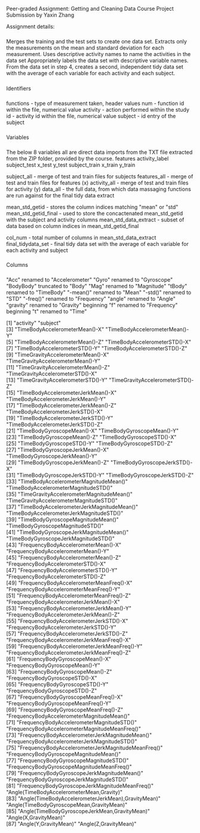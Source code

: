Peer-graded Assignment: Getting and Cleaning Data Course Project
Submission by Yaxin Zhang

Assignment details:
#####
Merges the training and the test sets to create one data set.
Extracts only the measurements on the mean and standard deviation for each measurement. 
Uses descriptive activity names to name the activities in the data set
Appropriately labels the data set with descriptive variable names. 
From the data set in step 4, creates a second, independent tidy data set with the average of each variable for each activity and each subject.
#####


###
Identifiers
###
functions - type of measurement taken, header values
num - function id within the file, numerical value
activity - action performed within the study
id - activity id within the file, numerical value
subject - id entry of the subject


###
Variables
###
The below 8 variables all are direct data imports from the TXT file extracted from the ZIP folder, provided by the course. 
features
activity_label 
subject_test 
x_test 
y_test 
subject_train 
x_train 
y_train 

subject_all - merge of test and train files for subjects
features_all - merge of test and train files for features (x)
activity_all - merge of test and train files for activity (y)
data_all - the full data, from which data massaging functions are run against for the final tidy data extract

mean_std_getid - stores the column indices matching "mean" or "std" 
mean_std_getid_final - used to store the concactenated mean_std_getid with the subject and activity columns
mean_std_data_extract - subset of data based on column indices in mean_std_getid_final

col_num - total number of columns in mean_std_data_extract
final_tidydata_set - final tidy data set with the average of each variable for each activity and subject


###
Columns
###
"Acc" renamed to "Accelerometer"
"Gyro" renamed to "Gyroscope"
"BodyBody" truncated to "Body"
"Mag" renamed to "Magnitude"
"tBody" renamed to "TimeBody"
"-mean()" renamed to "Mean"
"-std()" renamed to "STD"
"-freq()" renamed to "Frequency"
"angle" renamed to "Angle"
"gravity" renamed to "Gravity"
beginning "f" renamed to "Frequency"
beginning "t" renamed to "Time"

 [1] "activity"                                          "subject"                                          
 [3] "TimeBodyAccelerometerMean()-X"                     "TimeBodyAccelerometerMean()-Y"                    
 [5] "TimeBodyAccelerometerMean()-Z"                     "TimeBodyAccelerometerSTD()-X"                     
 [7] "TimeBodyAccelerometerSTD()-Y"                      "TimeBodyAccelerometerSTD()-Z"                     
 [9] "TimeGravityAccelerometerMean()-X"                  "TimeGravityAccelerometerMean()-Y"                 
[11] "TimeGravityAccelerometerMean()-Z"                  "TimeGravityAccelerometerSTD()-X"                  
[13] "TimeGravityAccelerometerSTD()-Y"                   "TimeGravityAccelerometerSTD()-Z"                  
[15] "TimeBodyAccelerometerJerkMean()-X"                 "TimeBodyAccelerometerJerkMean()-Y"                
[17] "TimeBodyAccelerometerJerkMean()-Z"                 "TimeBodyAccelerometerJerkSTD()-X"                 
[19] "TimeBodyAccelerometerJerkSTD()-Y"                  "TimeBodyAccelerometerJerkSTD()-Z"                 
[21] "TimeBodyGyroscopeMean()-X"                         "TimeBodyGyroscopeMean()-Y"                        
[23] "TimeBodyGyroscopeMean()-Z"                         "TimeBodyGyroscopeSTD()-X"                         
[25] "TimeBodyGyroscopeSTD()-Y"                          "TimeBodyGyroscopeSTD()-Z"                         
[27] "TimeBodyGyroscopeJerkMean()-X"                     "TimeBodyGyroscopeJerkMean()-Y"                    
[29] "TimeBodyGyroscopeJerkMean()-Z"                     "TimeBodyGyroscopeJerkSTD()-X"                     
[31] "TimeBodyGyroscopeJerkSTD()-Y"                      "TimeBodyGyroscopeJerkSTD()-Z"                     
[33] "TimeBodyAccelerometerMagnitudeMean()"              "TimeBodyAccelerometerMagnitudeSTD()"              
[35] "TimeGravityAccelerometerMagnitudeMean()"           "TimeGravityAccelerometerMagnitudeSTD()"           
[37] "TimeBodyAccelerometerJerkMagnitudeMean()"          "TimeBodyAccelerometerJerkMagnitudeSTD()"          
[39] "TimeBodyGyroscopeMagnitudeMean()"                  "TimeBodyGyroscopeMagnitudeSTD()"                  
[41] "TimeBodyGyroscopeJerkMagnitudeMean()"              "TimeBodyGyroscopeJerkMagnitudeSTD()"              
[43] "FrequencyBodyAccelerometerMean()-X"                "FrequencyBodyAccelerometerMean()-Y"               
[45] "FrequencyBodyAccelerometerMean()-Z"                "FrequencyBodyAccelerometerSTD()-X"                
[47] "FrequencyBodyAccelerometerSTD()-Y"                 "FrequencyBodyAccelerometerSTD()-Z"                
[49] "FrequencyBodyAccelerometerMeanFreq()-X"            "FrequencyBodyAccelerometerMeanFreq()-Y"           
[51] "FrequencyBodyAccelerometerMeanFreq()-Z"            "FrequencyBodyAccelerometerJerkMean()-X"           
[53] "FrequencyBodyAccelerometerJerkMean()-Y"            "FrequencyBodyAccelerometerJerkMean()-Z"           
[55] "FrequencyBodyAccelerometerJerkSTD()-X"             "FrequencyBodyAccelerometerJerkSTD()-Y"            
[57] "FrequencyBodyAccelerometerJerkSTD()-Z"             "FrequencyBodyAccelerometerJerkMeanFreq()-X"       
[59] "FrequencyBodyAccelerometerJerkMeanFreq()-Y"        "FrequencyBodyAccelerometerJerkMeanFreq()-Z"       
[61] "FrequencyBodyGyroscopeMean()-X"                    "FrequencyBodyGyroscopeMean()-Y"                   
[63] "FrequencyBodyGyroscopeMean()-Z"                    "FrequencyBodyGyroscopeSTD()-X"                    
[65] "FrequencyBodyGyroscopeSTD()-Y"                     "FrequencyBodyGyroscopeSTD()-Z"                    
[67] "FrequencyBodyGyroscopeMeanFreq()-X"                "FrequencyBodyGyroscopeMeanFreq()-Y"               
[69] "FrequencyBodyGyroscopeMeanFreq()-Z"                "FrequencyBodyAccelerometerMagnitudeMean()"        
[71] "FrequencyBodyAccelerometerMagnitudeSTD()"          "FrequencyBodyAccelerometerMagnitudeMeanFreq()"    
[73] "FrequencyBodyAccelerometerJerkMagnitudeMean()"     "FrequencyBodyAccelerometerJerkMagnitudeSTD()"     
[75] "FrequencyBodyAccelerometerJerkMagnitudeMeanFreq()" "FrequencyBodyGyroscopeMagnitudeMean()"            
[77] "FrequencyBodyGyroscopeMagnitudeSTD()"              "FrequencyBodyGyroscopeMagnitudeMeanFreq()"        
[79] "FrequencyBodyGyroscopeJerkMagnitudeMean()"         "FrequencyBodyGyroscopeJerkMagnitudeSTD()"         
[81] "FrequencyBodyGyroscopeJerkMagnitudeMeanFreq()"     "Angle(TimeBodyAccelerometerMean,Gravity)"         
[83] "Angle(TimeBodyAccelerometerJerkMean),GravityMean)" "Angle(TimeBodyGyroscopeMean,GravityMean)"         
[85] "Angle(TimeBodyGyroscopeJerkMean,GravityMean)"      "Angle(X,GravityMean)"                             
[87] "Angle(Y,GravityMean)"                              "Angle(Z,GravityMean)"  